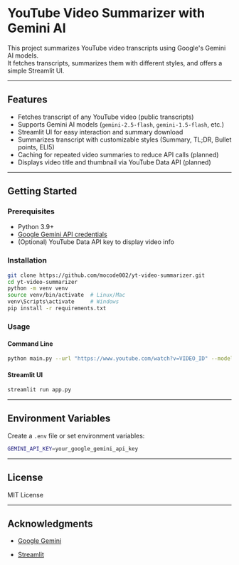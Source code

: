 # YouTube Video Summarizer with Gemini AI

This project summarizes YouTube video transcripts using Google's Gemini AI models.  
It fetches transcripts, summarizes them with different styles, and offers a simple Streamlit UI.

---

## Features

- Fetches transcript of any YouTube video (public transcripts)
- Supports Gemini AI models (`gemini-2.5-flash`, `gemini-1.5-flash`, etc.)
- Streamlit UI for easy interaction and summary download
- Summarizes transcript with customizable styles (Summary, TL;DR, Bullet points, ELI5)
- Caching for repeated video summaries to reduce API calls (planned)
- Displays video title and thumbnail via YouTube Data API (planned)

---

## Getting Started

### Prerequisites

- Python 3.9+
- [Google Gemini API credentials](https://cloud.google.com/genai)
- (Optional) YouTube Data API key to display video info

### Installation

```bash
git clone https://github.com/mocode002/yt-video-summarizer.git
cd yt-video-summarizer
python -m venv venv
source venv/bin/activate  # Linux/Mac
venv\Scripts\activate     # Windows
pip install -r requirements.txt
```
### Usage

#### Command Line

```bash
python main.py --url "https://www.youtube.com/watch?v=VIDEO_ID" --model "gemini-2.5-flash" --output "summary.txt" --verbose
```


#### Streamlit UI

```bash
streamlit run app.py
```

----------

## Environment Variables

Create a `.env` file or set environment variables:

```bash
GEMINI_API_KEY=your_google_gemini_api_key
```

----------

## License

MIT License

----------

## Acknowledgments

-   [Google Gemini](https://cloud.google.com/genai)
     
-   [Streamlit](https://streamlit.io/)